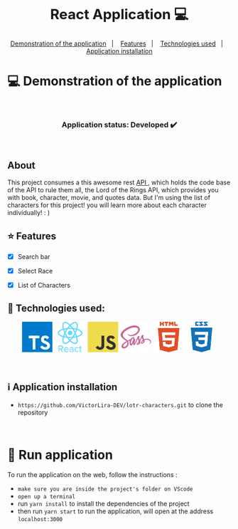 
## **<h2 align="center">React Application 💻</h2>**

<p align="center">
  <a href="#computer-demonstration-of-the-application">Demonstration of the application</a>&nbsp;&nbsp;&nbsp;|&nbsp;&nbsp;&nbsp;
  <a href="#star-features">Features</a>&nbsp;&nbsp;&nbsp;|&nbsp;&nbsp;&nbsp;
  <a href="#rocket-technologies-used">Technologies used</a>&nbsp;&nbsp;&nbsp;|&nbsp;&nbsp;&nbsp;
  <a href="#information_source-application-installation">Application installation</a>
</p>

# :computer: Demonstration of the application

<!-- <p align="center">
  <img src="https://ik.imagekit.io/mcvhbcq4zu/tg_qhcI6B12E.gif?updatedAt=1629833182293" width="1400px"/>
</p>
 -->
<br>

<h3 align="center"> 
	Application status: Developed ✔️
</h3>
<br>


## About
This project consumes a this awesome rest  <a href="https://github.com/gitfrosh/lotr-api"> API </a>, which holds the code base of the API to rule them all, the Lord of the Rings API, which provides you with book, character, movie, and quotes data. But I'm using the list of characters for this project! you will learn more about each character individually! : )

## :star: Features
- [x] Search bar
- [x] Select Race
- [x] List of Characters


## :rocket: Technologies used:
<p align="center">
  <img src="https://github.com/devicons/devicon/blob/master/icons/typescript/typescript-original.svg" alt="typescript" width="70" height="70"/>
	<img src="https://github.com/devicons/devicon/blob/master/icons/react/react-original-wordmark.svg" alt="react" width="70" height="70"/>
	<img src="https://github.com/devicons/devicon/blob/master/icons/javascript/javascript-original.svg" alt="js" width="70" height="70"/>
	<img src="https://github.com/devicons/devicon/blob/master/icons/sass/sass-original.svg" alt="css3" width="70" height="70"/>
	<img src="https://github.com/devicons/devicon/blob/master/icons/html5/html5-plain-wordmark.svg" alt="html5"  width="70" height="70"/>
	<img src="https://github.com/devicons/devicon/blob/master/icons/css3/css3-plain-wordmark.svg" alt="css3" width="70" height="70"/>
</p>

<br>

## :information_source: Application installation
- `https://github.com/VictorLira-DEV/lotr-characters.git` to clone the repository

<br>

# 🎲 Run application
To run the application on the web, follow the instructions :
- `make sure you are inside the project's folder on VScode`
- `open up a terminal`
- run `yarn install` to install the dependencies of the project
- then run `yarn start` to run the application, will open at the address `localhost:3000`
<br>


<!-- # :computer: Mobile version
<p align="center">
  <img src="https://ik.imagekit.io/mcvhbcq4zu/mobile_Y5n3ExzYc.gif?updatedAt=1629827045003" width="1400px"/>
</p>
 -->
